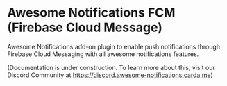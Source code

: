 # Awesome Notifications FCM (Firebase Cloud Message)

Awesome Notifications add-on plugin to enable push notifications through Firebase Cloud Messaging with all awesome notifications features.

(Documentation is under construction. To learn more about this, visit our Discord Community at https://discord.awesome-notifications.carda.me)
